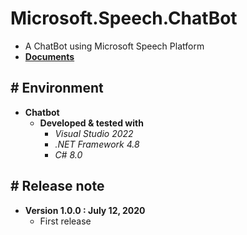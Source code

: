 # Microsoft.Speech.ChatBot

- A ChatBot using Microsoft Speech Platform
- [**Documents**](https://www.notion.so/Microsoft-Speech-Chatbot-9aa6432a64e64c6d9dd1e353f0bcbade)


## # Environment

- **Chatbot**
    - **Developed & tested with**
        - *Visual Studio 2022*
        - *.NET Framework 4.8*
        - *C# 8.0*


## # Release note

- **Version 1.0.0 : July 12, 2020**
    - First release
